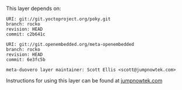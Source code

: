 This layer depends on:

    URI: git://git.yoctoproject.org/poky.git
    branch: rocko
    revision: HEAD
    commit: c2b641c

    URI: git://git.openembedded.org/meta-openembedded
    branch: rocko
    revision: HEAD
    commit: 6e3fc5b

    meta-duovero layer maintainer: Scott Ellis <scott@jumpnowtek.com>

Instructions for using this layer can be found at [jumpnowtek.com][duovero-yocto-build]

[duovero-yocto-build]: http://www.jumpnowtek.com/yocto/Duovero-Systems-with-Yocto.html
